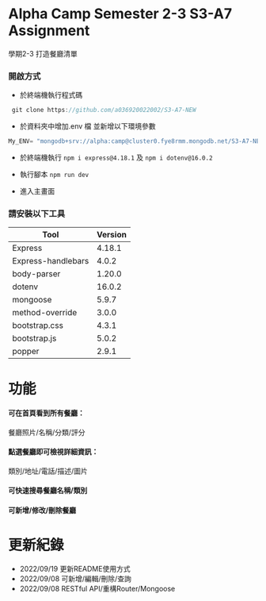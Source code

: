 # Alpha Camp Semester 2-3 S3-A7 Assignment
學期2-3 打造餐廳清單

### 開啟方式
+ 於終端機執行程式碼 
```js
 git clone https://github.com/a036920022002/S3-A7-NEW
 ```
+ 於資料夾中增加.env 檔
並新增以下環境參數
```js
My_ENV= "mongodb+srv://alpha:camp@cluster0.fye8rmm.mongodb.net/S3-A7-NEW?retryWrites=true&w=majority"`
```
+ 於終端機執行 
`npm i express@4.18.1`
及 
`npm i dotenv@16.0.2`

+ 執行腳本
`npm run dev`

+ 進入主畫面

### 請安裝以下工具
|Tool|Version|
|----|-------|
|Express|4.18.1|
|Express-handlebars|4.0.2|
|body-parser|1.20.0|
|dotenv|16.0.2|
|mongoose|5.9.7|
|method-override|3.0.0|
|bootstrap.css|4.3.1|
|bootstrap.js|5.0.2|
|popper|2.9.1|



# 功能 
#### 可在首頁看到所有餐廳：
餐廳照片/名稱/分類/評分
#### 點選餐廳即可檢視詳細資訊：
類別/地址/電話/描述/圖片
#### 可快速搜尋餐廳名稱/類別
#### 可新增/修改/刪除餐廳


# 更新紀錄
- 2022/09/19 更新README使用方式
- 2022/09/08 可新增/編輯/刪除/查詢
- 2022/09/08 RESTful API/重構Router/Mongoose




